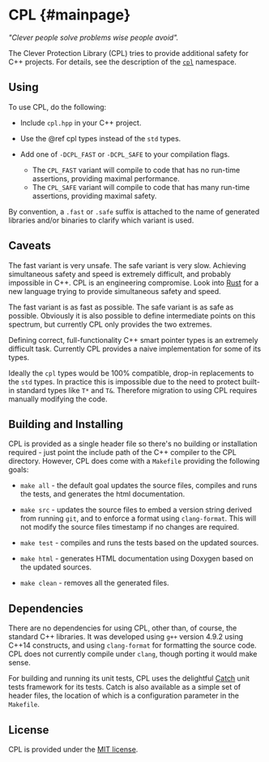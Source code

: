 CPL {#mainpage}
===

<em>"Clever people solve problems wise people avoid".</em>

The Clever Protection Library (CPL) tries to provide additional safety for C++
projects. For details, see the description of the
<code>[cpl](namespacecpl.html)</code> namespace.

## Using

To use CPL, do the following:

- Include `cpl.hpp` in your C++ project.

- Use the @ref cpl types instead of the `std` types.

- Add one of `-DCPL_FAST` or `-DCPL_SAFE` to your compilation flags.
  - The `CPL_FAST` variant will compile to code that has no run-time
    assertions, providing maximal performance.
  - The `CPL_SAFE` variant will compile to code that has many run-time
    assertions, providing maximal safety.

By convention, a `.fast` or `.safe` suffix is attached to the name of generated
libraries and/or binaries to clarify which variant is used.

## Caveats

The fast variant is very unsafe. The safe variant is very slow. Achieving
simultaneous safety and speed is extremely difficult, and probably impossible
in C++. CPL is an engineering compromise. Look into
[Rust](http://www.rust-lang.org/) for a new language trying to provide
simultaneous safety and speed.

The fast variant is as fast as possible. The safe variant is as safe as
possible. Obviously it is also possible to define intermediate points on this
spectrum, but currently CPL only provides the two extremes.

Defining correct, full-functionality C++ smart pointer types is an extremely
difficult task. Currently CPL provides a naive implementation for some of its
types.

Ideally the `cpl` types would be 100% compatible, drop-in replacements to the
`std` types. In practice this is impossible due to the need to protect built-in
standard types like `T*` and `T&`. Therefore migration to using CPL requires
manually modifying the code.

## Building and Installing

CPL is provided as a single header file so there's no building or installation
required - just point the include path of the C++ compiler to the CPL
directory. However, CPL does come with a `Makefile` providing the following
goals:

- `make all` - the default goal updates the source files, compiles and runs the
  tests, and generates the html documentation.

- `make src` - updates the source files to embed a version string derived from
  running `git`, and to enforce a format using `clang-format`. This will not
  modify the source files timestamp if no changes are required.

- `make test` - compiles and runs the tests based on the updated sources.

- `make html` - generates HTML documentation using Doxygen based on the updated
  sources.

- `make clean` - removes all the generated files.

## Dependencies

There are no dependencies for using CPL, other than, of course, the standard
C++ libraries. It was developed using `g++` version 4.9.2 using C++14
constructs, and using `clang-format` for formatting the source code. CPL does
not currently compile under `clang`, though porting it would make sense.

For building and running its unit tests, CPL uses the delightful
[Catch](https://github.com/philsquared/Catch) unit tests framework for its
tests. Catch is also available as a simple set of header files, the location of
which is a configuration parameter in the `Makefile`.

## License

CPL is provided under the [MIT license](http://opensource.org/licenses/MIT).
